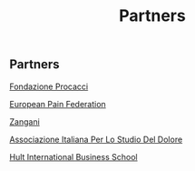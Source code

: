 ﻿---
title: Partners
layout: default
---
<h2>Partners</h2>

[Fondazione Procacci](http://www.fondazioneprocacci.org/)

[European Pain Federation](http://www.efic.org/)

[Zangani](http://www.zangani.com/)

[Associazione Italiana Per Lo Studio Del Dolore](http://www.aisd.it​)

[Hult International Business School](http://www.hult.edu)